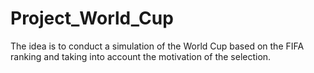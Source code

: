 # Project_World_Cup
The idea is to conduct a simulation of the World Cup based on the FIFA ranking and taking into account the motivation of the selection.
